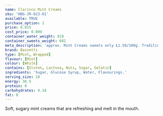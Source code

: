 ```yaml
---
name: Clarinco Mint Creams
sku: 'HBG-JR-023-01'
available: TRUE
purchase_option: 1
price: 0.015
cost_price: 0.009
container_water_weight: 919
container_sweets_weight: 602
meta_description: 'approx. Mint Creams sweets only Ł1.50/100g. Traditional sweets and more at Humbugs Confectionery Store. Specialists in satisfying your sweet tooth!'
brand: Bassetts
type: [Mint, Wrapped]
flavour: [Mint]
colour: [White]
contains: [Gluten, Lactose, Nuts, Sugar, Gelatin]
ingredients: 'Sugar, Glucose Syrup, Water, Flavourings.'
serving_size: 10
energy: 36.5
protein: 0
carbohydrates: 9.18
fat: 0
---
```

Soft, sugary mint creams that are refreshing and melt in the mouth.